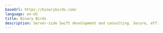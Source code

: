 ```yaml
---
baseUrl: https://binarybirds.com/
language: en-US
title: Binary Birds
description: Server-side Swift development and consulting. Secure, efficient, scalable solutions.
---
```

